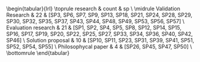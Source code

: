 \begin{tabular}{lrl}
\toprule
            research &  count &                                                                                                                          sp \\
\midrule
 Validation Research &     22 &  [SP3, SP6, SP7, SP9, SP13, SP18, SP21, SP24, SP28, SP29, SP30, SP32, SP35, SP37, SP43, SP44, SP48, SP49, SP53, SP56, SP57] \\
 Evaluation research &     21 &   [SP1, SP2, SP4, SP5, SP8, SP12, SP14, SP15, SP16, SP17, SP19, SP20, SP22, SP25, SP27, SP33, SP34, SP36, SP40, SP42, SP46] \\
   Solution proposal &     10 &                                                                [SP10, SP11, SP23, SP31, SP39, SP41, SP51, SP52, SP54, SP55] \\
 Philosophycal paper &      4 &                                                                                                    [SP26, SP45, SP47, SP50] \\
\bottomrule
\end{tabular}
